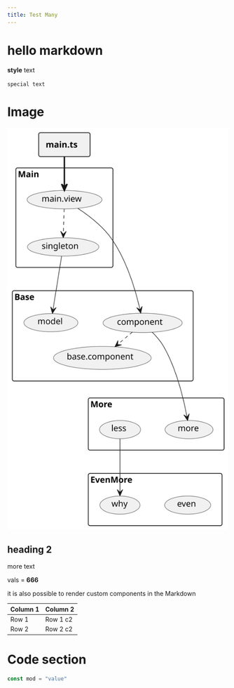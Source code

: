 ```yaml
---
title: Test Many
---
```

# hello markdown
**style** text

`special text`

# Image

![Long Diagram](./long-diagram.svg)

## heading 2
more text

vals = **666**

it is also possible to render custom components in the Markdown

| Column 1 | Column 2 |
|----------|----------|
| Row 1    | Row 1 c2    |
| Row 2    | Row 2 c2   |

# Code section
```js
const mod = "value"
```
